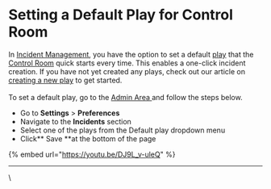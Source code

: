 # Setting a Default Play for Control Room

In [Incident Management](../getting-started.md), you have the option to set a default [play](../plays/) that the [Control Room](./) quick starts every time. This enables a one-click incident creation. If you have not yet created any plays, check out our article on [creating a new play](../plays/creating-a-new-play.md) to get started. \
\
To set a default play, go to the [Admin Area ](../admin-area/)and follow the steps below.

* Go to **Settings** > **Preferences**
* Navigate to the **Incidents** section 
* Select one of the plays from the Default play dropdown menu
* Click** Save **at the bottom of the page

{% embed url="https://youtu.be/DJ9L_v-uleQ" %}

****

\
